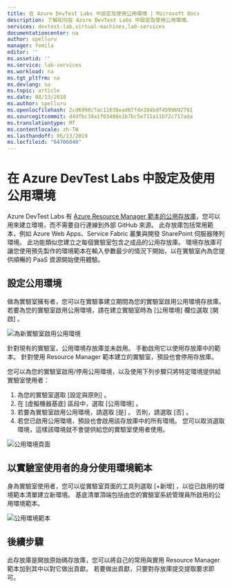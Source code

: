 ```yaml
---
title: 在 Azure DevTest Labs 中設定及使用公用環境 | Microsoft Docs
description: 了解如何在 Azure DevTest Labs 中設定及使用公用環境。
services: devtest-lab,virtual-machines,lab-services
documentationcenter: na
author: spelluru
manager: femila
editor: ''
ms.assetid: ''
ms.service: lab-services
ms.workload: na
ms.tgt_pltfrm: na
ms.devlang: na
ms.topic: article
ms.date: 08/13/2018
ms.author: spelluru
ms.openlocfilehash: 2cd6998c7ac11638ead67fde384bdf4599692781
ms.sourcegitcommit: d4dfbc34a1f03488e1b7bc5e711a11b72c717ada
ms.translationtype: MT
ms.contentlocale: zh-TW
ms.lasthandoff: 06/13/2019
ms.locfileid: "64706040"
---
```

# <a name="configure-and-use-public-environments-in-azure-devtest-labs"></a>在 Azure DevTest Labs 中設定及使用公用環境
Azure DevTest Labs 有 [Azure Resource Manager 範本的公用存放庫](https://github.com/Azure/azure-devtestlab/tree/master/Environments)，您可以用來建立環境，而不需要自行連線到外部 GitHub 來源。 此存放庫包括常用範本，例如 Azure Web Apps、Service Fabric 叢集與開發 SharePoint 伺服器陣列環境。 此功能類似您建立之每個實驗室包含之成品的公用存放庫。 環境存放庫可讓您使用預先製作的環境範本在輸入參數最少的情況下開始，以在實驗室內為您提供順暢的 PaaS 資源開始使用體驗。 

## <a name="configuring-public-environments"></a>設定公用環境
做為實驗室擁有者，您可以在實驗事建立期間為您的實驗室啟用公用環境存放庫。 若要為您的實驗室啟用公用環境，請在建立實驗室時為 [公用環境]  欄位選取 [開啟]  。 

![為新實驗室啟用公用環境](media/devtest-lab-configure-use-public-environments/enable-public-environment-new-lab.png)


針對現有的實驗室，公用環境存放庫並未啟用。 手動啟用它以使用存放庫中的範本。 針對使用 Resource Manager 範本建立的實驗室，預設也會停用存放庫。

您可以為您的實驗室啟用/停用公用環境，以及使用下列步驟只將特定環境提供給實驗室使用者： 

1. 為您的實驗室選取 [設定與原則]  。 
2. 在 [虛擬機器基底]  區段中，選取 [公用環境]  。
3. 若要為實驗室啟用公用環境，請選取 [是]  。 否則，請選取 [否]  。 
4. 若您已啟用公用環境，預設也會啟用該存放庫中的所有環境。 您可以取消選取環境，這樣該環境就不會提供給您的實驗室使用者使用。 

![公用環境頁面](media/devtest-lab-configure-use-public-environments/public-environments-page.png)

## <a name="use-environment-templates-as-a-lab-user"></a>以實驗室使用者的身分使用環境範本
身為實驗室使用者，您可以從實驗室頁面的工具列選取 [+新增]  ，以從已啟用的環境範本清單建立新環境。 基底清單頂端包括由您的實驗室系統管理員所啟用的公用環境範本。

![公用環境範本](media/devtest-lab-configure-use-public-environments/public-environment-templates.png)

## <a name="next-steps"></a>後續步驟
此存放庫是開放原始碼存放庫，您可以將自己的常用與實用 Resource Manager 範本加到其中以對它做出貢獻。 若要做出貢獻，只要對存放庫提交提取要求即可。  
